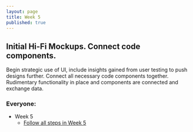 ```yaml
---
layout: page
title: Week 5
published: true
---
```


## Initial Hi-Fi Mockups. Connect code components.

Begin strategic use of UI, include insights gained from user testing to push designs further. Connect all necessary code components together. Rudimentary functionality in place and components are connected and exchange data.


### Everyone:
  * Week 5
    *   [Follow all steps in Week 5](../week05/)
